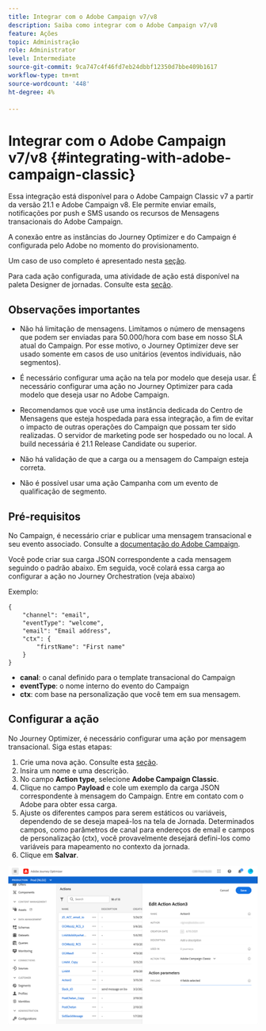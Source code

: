 ```yaml
---
title: Integrar com o Adobe Campaign v7/v8
description: Saiba como integrar com o Adobe Campaign v7/v8
feature: Ações
topic: Administração
role: Administrator
level: Intermediate
source-git-commit: 9ca747c4f46fd7eb24dbbf12350d7bbe409b1617
workflow-type: tm+mt
source-wordcount: '448'
ht-degree: 4%

---
```


# Integrar com o Adobe Campaign v7/v8 {#integrating-with-adobe-campaign-classic}

Essa integração está disponível para o Adobe Campaign Classic v7 a partir da versão 21.1 e Adobe Campaign v8. Ele permite enviar emails, notificações por push e SMS usando os recursos de Mensagens transacionais do Adobe Campaign.

A conexão entre as instâncias do Journey Optimizer e do Campaign é configurada pelo Adobe no momento do provisionamento.

Um caso de uso completo é apresentado nesta [seção](../building-journeys/campaign-classic-use-case.md).

Para cada ação configurada, uma atividade de ação está disponível na paleta Designer de jornadas. Consulte esta [seção](../building-journeys/using-adobe-campaign-classic.md).

## Observações importantes

* Não há limitação de mensagens. Limitamos o número de mensagens que podem ser enviadas para 50.000/hora com base em nosso SLA atual do Campaign. Por esse motivo, o Journey Optimizer deve ser usado somente em casos de uso unitários (eventos individuais, não segmentos).

* É necessário configurar uma ação na tela por modelo que deseja usar. É necessário configurar uma ação no Journey Optimizer para cada modelo que deseja usar no Adobe Campaign.

* Recomendamos que você use uma instância dedicada do Centro de Mensagens que esteja hospedada para essa integração, a fim de evitar o impacto de outras operações do Campaign que possam ter sido realizadas. O servidor de marketing pode ser hospedado ou no local. A build necessária é 21.1 Release Candidate ou superior.

* Não há validação de que a carga ou a mensagem do Campaign esteja correta.

* Não é possível usar uma ação Campanha com um evento de qualificação de segmento.

## Pré-requisitos

No Campaign, é necessário criar e publicar uma mensagem transacional e seu evento associado. Consulte a [documentação do Adobe Campaign](https://experienceleague.adobe.com/docs/campaign-classic/using/transactional-messaging/introduction/about-transactional-messaging.html#transactional-messaging).

Você pode criar sua carga JSON correspondente a cada mensagem seguindo o padrão abaixo. Em seguida, você colará essa carga ao configurar a ação no Journey Orchestration (veja abaixo)

Exemplo:

```
{
    "channel": "email",
    "eventType": "welcome",
    "email": "Email address",
    "ctx": {
        "firstName": "First name"
    }
}
```

* **canal**: o canal definido para o template transacional do Campaign
* **eventType**: o nome interno do evento do Campaign
* **ctx**: com base na personalização que você tem em sua mensagem.

## Configurar a ação

No Journey Optimizer, é necessário configurar uma ação por mensagem transacional. Siga estas etapas:

1. Crie uma nova ação. Consulte esta [seção](../action/action.md).
1. Insira um nome e uma descrição.
1. No campo **Action type**, selecione **Adobe Campaign Classic**.
1. Clique no campo **Payload** e cole um exemplo da carga JSON correspondente à mensagem do Campaign. Entre em contato com o Adobe para obter essa carga.
1. Ajuste os diferentes campos para serem estáticos ou variáveis, dependendo de se deseja mapeá-los na tela de Jornada. Determinados campos, como parâmetros de canal para endereços de email e campos de personalização (ctx), você provavelmente desejará defini-los como variáveis para mapeamento no contexto da jornada.
1. Clique em **Salvar**.

![](../assets/accintegration1.png)


